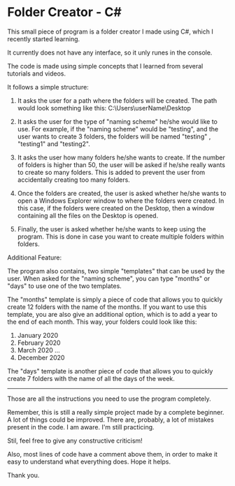 # Folder Creator - C#

This small piece of program is a folder creator I made using C#, which I recently started learning.

It currently does not have any interface, so it unly runes in the console.

The code is made using simple concepts that I learned from several tutorials and videos.

It follows a simple structure:

1. It asks the user for a path where the folders will be created. The path would look something like this: C:\Users\userName\Desktop

2. It asks the user for the type of "naming scheme" he/she would like to use. For example, if the "naming scheme" would be "testing", and the user wants to create 3 folders, the folders will be named "testing" , "testing1" and "testing2".

3. It asks the user how many folders he/she wants to create. If the number of folders is higher than 50, the user will be asked if he/she really wants to create so many folders. This is added to prevent the user from accidentally creating too many folders.

4. Once the folders are created, the user is asked whether he/she wants to open a Windows Explorer window to where the folders were created. In this case, if the folders were created on the Desktop, then a window containing all the files on the Desktop is opened.

5. Finally, the user is asked whether he/she wants to keep using the program. This is done in case you want to create multiple folders within folders.

Additional Feature:

The program also contains, two simple "templates" that can be used by the user. When asked for the "naming scheme", you can type "months" or "days" to use one of the two templates.

The "months" template is simply a piece of code that allows you to quickly create 12 folders with the name of the months. If you want to use this template, you are also give an additional option, which is to add a year to the end of each month. This way, your folders could look like this:

1. January 2020
2. February 2020
3. March 2020
...
12. December 2020

The "days" template is another piece of code that allows you to quickly create 7 folders with the name of all the days of the week.

--- 

Those are all the instructions you need to use the program completely.

Remember, this is still a really simple project made by a complete beginner. A lot of things could be improved. There are, probably, a lot of mistakes present in the code. I am aware. I'm still practicing.

Stil, feel free to give any constructive criticism!

Also, most lines of code have a comment above them, in order to make it easy to understand what everything does. Hope it helps.

Thank you.

